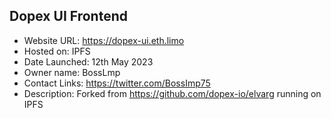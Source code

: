 ## Dopex UI Frontend

- Website URL: https://dopex-ui.eth.limo
- Hosted on: IPFS
- Date Launched: 12th May 2023
- Owner name: BossLmp
- Contact Links: https://twitter.com/BossImp75
- Description: Forked from https://github.com/dopex-io/elvarg running on IPFS
